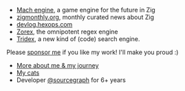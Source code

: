* [Mach engine](https://github.com/hexops/mach), a game engine for the future in Zig
* [zigmonthly.org](https://zigmonthly.org), monthly curated news about Zig
* [devlog.hexops.com](https://devlog.hexops.com)
* [Zorex](https://github.com/hexops/zorex), the omnipotent regex engine
* [Tridex](https://github.com/hexops/zorex), a new kind of (code) search engine.

Please [sponsor me](https://github.com/sponsors/slimsag) if you like my work! I'll make you proud :)

* [More about me & my journey](https://slimsag.com)
* [My cats](https://imgur.com/gallery/m6FxZ85)
* Developer [@sourcegraph](https://sourcegraph.com) for 6+ years
